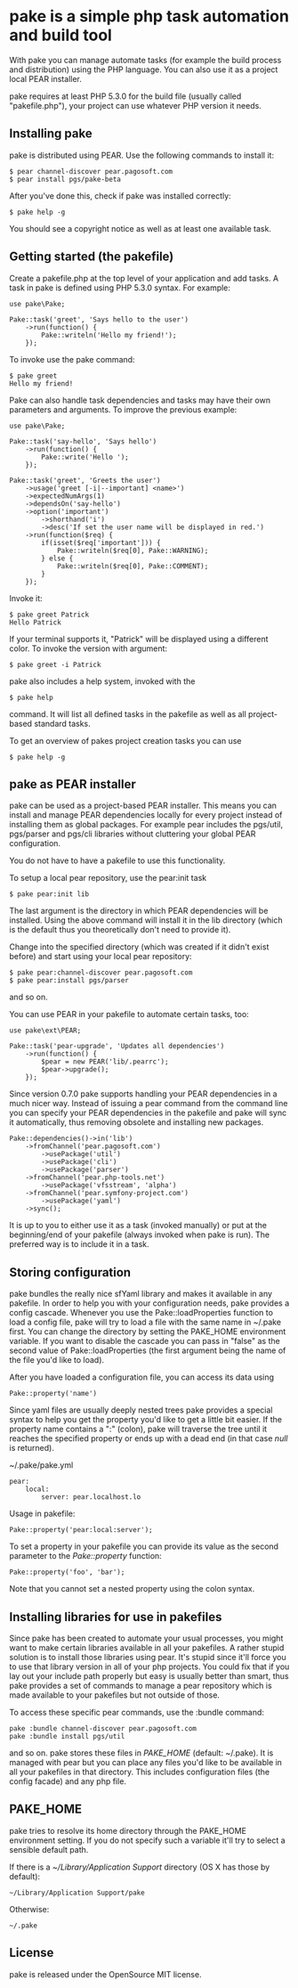 pake is a simple php task automation and build tool
===============================

With pake you can manage automate tasks (for example the build process and distribution)
using the PHP language. You can also use it as a project local PEAR installer.

pake requires at least PHP 5.3.0 for the build file (usually called "pakefile.php"), your
project can use whatever PHP version it needs.

Installing pake
---------------

pake is distributed using PEAR. Use the following commands to install it:

	$ pear channel-discover pear.pagosoft.com
	$ pear install pgs/pake-beta

After you've done this, check if pake was installed correctly:

	$ pake help -g

You should see a copyright notice as well as at least one available task.

Getting started (the pakefile)
------------------------------
Create a pakefile.php at the top level of your application and add tasks.
A task in pake is defined using PHP 5.3.0 syntax. For example:

	use pake\Pake;

	Pake::task('greet', 'Says hello to the user')
		->run(function() {
			Pake::writeln('Hello my friend!');
		});
	
To invoke use the pake command:

	$ pake greet
	Hello my friend!
	
Pake can also handle task dependencies and tasks may have their own parameters and arguments.
To improve the previous example:

	use pake\Pake;

	Pake::task('say-hello', 'Says hello')
		->run(function() {
			Pake::write('Hello ');
		});
	
	Pake::task('greet', 'Greets the user')
		->usage('greet [-i|--important] <name>')
		->expectedNumArgs(1)
		->dependsOn('say-hello')
		->option('important')
			->shorthand('i')
			->desc('If set the user name will be displayed in red.')
		->run(function($req) {
			if(isset($req['important'])) {
				Pake::writeln($req[0], Pake::WARNING);
			} else {
				Pake::writeln($req[0], Pake::COMMENT);
			}
		});

Invoke it:

	$ pake greet Patrick
	Hello Patrick

If your terminal supports it, "Patrick" will be displayed using a different color.
To invoke the version with argument:

	$ pake greet -i Patrick

pake also includes a help system, invoked with the

	$ pake help

command. It will list all defined tasks in the pakefile as well as all project-based
standard tasks.

To get an overview of pakes project creation tasks you can use

	$ pake help -g

pake as PEAR installer
----------------------

pake can be used as a project-based PEAR installer. This means you can install and manage
PEAR dependencies locally for every project instead of installing them as global packages.
For example pear includes the pgs/util, pgs/parser and pgs/cli libraries without cluttering
your global PEAR configuration.

You do not have to have a pakefile to use this functionality.

To setup a local pear repository, use the pear:init task

	$ pake pear:init lib

The last argument is the directory in which PEAR dependencies will be installed. Using the
above command will install it in the lib directory (which is the default thus you theoretically don't need to provide it).

Change into the specified directory (which was created if it didn't exist before) and start using
your local pear repository:

	$ pake pear:channel-discover pear.pagosoft.com
	$ pake pear:install pgs/parser

and so on.

You can use PEAR in your pakefile to automate certain tasks, too:

	use pake\ext\PEAR;

	Pake::task('pear-upgrade', 'Updates all dependencies')
		->run(function() {
			$pear = new PEAR('lib/.pearrc');
			$pear->upgrade();
		});
		
Since version 0.7.0 pake supports handling your PEAR dependencies in a much nicer way.
Instead of issuing a pear command from the command line you can specify your PEAR
dependencies in the pakefile and pake will sync it automatically, thus removing obsolete
and installing new packages.

	Pake::dependencies()->in('lib')
		->fromChannel('pear.pagosoft.com')
			->usePackage('util')
			->usePackage('cli')
			->usePackage('parser')
		->fromChannel('pear.php-tools.net')
			->usePackage('vfsstream', 'alpha')
		->fromChannel('pear.symfony-project.com')
			->usePackage('yaml')
		->sync();

It is up to you to either use it as a task (invoked manually) or put at the beginning/end of
your pakefile (always invoked when pake is run).
The preferred way is to include it in a task.

Storing configuration
----------------------

pake bundles the really nice sfYaml library and makes it available in any pakefile.
In order to help you with your configuration needs, pake provides a config cascade.
Whenever you use the Pake::loadProperties function to load a config file, pake
will try to load a file with the same name in ~/.pake first.
You can change the directory by setting the PAKE_HOME environment variable.
If you want to disable the cascade you can pass in "false" as the second value
of Pake::loadProperties (the first argument being the name of the file you'd like to load).

After you have loaded a configuration file, you can access its data using

	Pake::property('name')

Since yaml files are usually deeply nested trees pake provides a special syntax
to help you get the property you'd like to get a little bit easier.
If the property name contains a ":" (colon), pake will traverse the tree until
it reaches the specified property or ends up with a dead end (in that case *null* is returned).

~/.pake/pake.yml

	pear:
		local:
			server: pear.localhost.lo

Usage in pakefile:

	Pake::property('pear:local:server');

To set a property in your pakefile you can provide its value as the second parameter to the
*Pake::property* function:

	Pake::property('foo', 'bar');

Note that you cannot set a nested property using the colon syntax.

Installing libraries for use in pakefiles
------------------------------------------

Since pake has been created to automate your usual processes, you might want to
make certain libraries available in all your pakefiles. A rather stupid solution
is to install those libraries using pear. It's stupid since it'll force you
to use that library version in all of your php projects. You could fix that if you
lay out your include path properly but easy is usually better than smart, thus
pake provides a set of commands to manage a pear repository which is made available
to your pakefiles but not outside of those.

To access these specific pear commands, use the :bundle command:

	pake :bundle channel-discover pear.pagosoft.com
	pake :bundle install pgs/util

and so on. pake stores these files in *PAKE_HOME* (default: ~/.pake).
It is managed with pear but you can place any files you'd like to be available
in all your pakefiles in that directory. This includes configuration files (the config facade)
and any php file.

PAKE_HOME
---------

pake tries to resolve its home directory through the PAKE_HOME environment setting.
If you do not specify such a variable it'll try to select a sensible default path.

If there is a *~/Library/Application Support* directory (OS X has those by default):

	~/Library/Application Support/pake

Otherwise:

	~/.pake

License
---------

pake is released under the OpenSource MIT license.